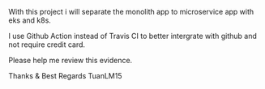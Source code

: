 With this project i will separate the monolith app to microservice app with eks and k8s.

I use Github Action instead of Travis CI to better intergrate with github and not require credit card.

Please help me review this evidence.

Thanks & Best Regards
TuanLM15